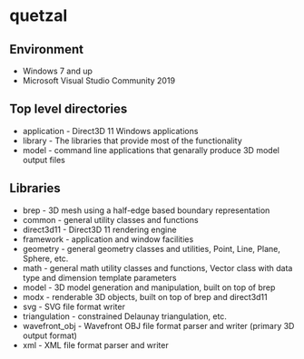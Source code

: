 # quetzal

## Environment

-   Windows 7 and up
-   Microsoft Visual Studio Community 2019

## Top level directories

-   application - Direct3D 11 Windows applications
-   library - The libraries that provide most of the functionality
-   model - command line applications that genarally produce 3D model output files

## Libraries

-   brep - 3D mesh using a half-edge based boundary representation
-   common - general utility classes and functions
-   direct3d11 - Direct3D 11 rendering engine
-   framework - application and window facilities
-   geometry - general geometry classes and utilities, Point, Line, Plane, Sphere, etc.
-   math - general math utility classes and functions, Vector class with data type and dimension template parameters
-   model - 3D model generation and manipulation, built on top of brep
-   modx - renderable 3D objects, built on top of brep and direct3d11
-   svg - SVG file format writer
-   triangulation - constrained Delaunay triangulation, etc.
-   wavefront_obj - Wavefront OBJ file format parser and writer (primary 3D output format)
-   xml - XML file format parser and writer

